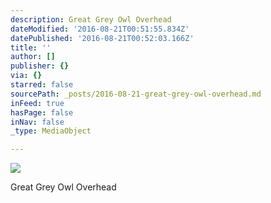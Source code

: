 ```yaml
---
description: Great Grey Owl Overhead
dateModified: '2016-08-21T00:51:55.834Z'
datePublished: '2016-08-21T00:52:03.166Z'
title: ''
author: []
publisher: {}
via: {}
starred: false
sourcePath: _posts/2016-08-21-great-grey-owl-overhead.md
inFeed: true
hasPage: false
inNav: false
_type: MediaObject

---
```

![](https://the-grid-user-content.s3-us-west-2.amazonaws.com/6691c497-8ed8-4270-bb21-490d81dffc7f.jpg)

Great Grey Owl Overhead